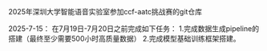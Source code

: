 2025年深圳大学智能语音实验室参加ccf-aatc挑战赛的git仓库

2025-7-15：
在7月19日-7月20日之前完成如下任务：
1.完成数据生成pipeline的搭建（最终至少需要500小时高质量数据）
2.完成模型基础训练框架搭建。